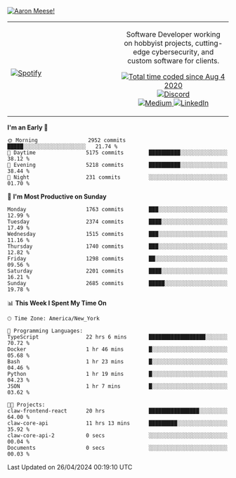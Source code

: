 [![Aaron Meese!](https://user-images.githubusercontent.com/17814535/88975338-a2aabf00-d27f-11ea-963f-8a19608716b4.png)](https://github.com/ajmeese7/readme-ascii "README ASCII")

<!-- Modified from project here: https://github.com/novatorem/novatorem -->
<table width="100%">
  <tr>
  <td width="50%">

&nbsp; <br> [![Spotify](https://ajmeese7.vercel.app/api/spotify)](https://open.spotify.com/user/ajmeese)

  </td>
  <td width="50%">
    <p align="center">
    Software Developer working on hobbyist projects, cutting-edge cybersecurity, and custom software for clients.
    </p>
    <p align="center">
      <a href="https://wakatime.com/@f726891d-3b02-46cd-9b60-e8c59f9e2b14">
        <img src="https://wakatime.com/badge/user/f726891d-3b02-46cd-9b60-e8c59f9e2b14.svg" alt="Total time coded since Aug 4 2020" title="WakaTime" />
      </a>
      <a href="http://link.aaronmeese.com/discord">
        <img src="https://img.shields.io/badge/discord-ajmeese7%234835-369?style=flat-square&logo=discord&logoColor=white&color=purple" alt="Discord" title="Discord">
      </a>
      <br />
      <a href="https://link.aaronmeese.com/medium">
        <img src="https://img.shields.io/badge/medium-ajmeese7-1DB954?style=flat-square&logo=medium&logoColor=white" alt="Medium" title="Medium">
      </a>
      <a href="https://link.aaronmeese.com/linkedin">
        <img src="https://img.shields.io/badge/linkedIn-aaronmeese-1DB954?style=flat-square&logo=linkedin&logoColor=white&color=blue" alt="LinkedIn" title="LinkedIn">
      </a>
    </p>
  </td>

</table>

[//]: <> (The `&nbsp;` is to have Aphelion take up more space)

<!--START_SECTION:waka-->
**I'm an Early 🐤** 

```text
🌞 Morning                2952 commits        █████░░░░░░░░░░░░░░░░░░░░   21.74 % 
🌆 Daytime                5175 commits        ██████████░░░░░░░░░░░░░░░   38.12 % 
🌃 Evening                5218 commits        ██████████░░░░░░░░░░░░░░░   38.44 % 
🌙 Night                  231 commits         ░░░░░░░░░░░░░░░░░░░░░░░░░   01.70 % 
```
📅 **I'm Most Productive on Sunday** 

```text
Monday                   1763 commits        ███░░░░░░░░░░░░░░░░░░░░░░   12.99 % 
Tuesday                  2374 commits        ████░░░░░░░░░░░░░░░░░░░░░   17.49 % 
Wednesday                1515 commits        ███░░░░░░░░░░░░░░░░░░░░░░   11.16 % 
Thursday                 1740 commits        ███░░░░░░░░░░░░░░░░░░░░░░   12.82 % 
Friday                   1298 commits        ██░░░░░░░░░░░░░░░░░░░░░░░   09.56 % 
Saturday                 2201 commits        ████░░░░░░░░░░░░░░░░░░░░░   16.21 % 
Sunday                   2685 commits        █████░░░░░░░░░░░░░░░░░░░░   19.78 % 
```


📊 **This Week I Spent My Time On** 

```text
🕑︎ Time Zone: America/New_York

💬 Programming Languages: 
TypeScript               22 hrs 6 mins       ██████████████████░░░░░░░   70.72 % 
Docker                   1 hr 46 mins        █░░░░░░░░░░░░░░░░░░░░░░░░   05.68 % 
Bash                     1 hr 23 mins        █░░░░░░░░░░░░░░░░░░░░░░░░   04.46 % 
Python                   1 hr 19 mins        █░░░░░░░░░░░░░░░░░░░░░░░░   04.23 % 
JSON                     1 hr 7 mins         █░░░░░░░░░░░░░░░░░░░░░░░░   03.62 % 

🐱‍💻 Projects: 
claw-frontend-react      20 hrs              ████████████████░░░░░░░░░   64.00 % 
claw-core-api            11 hrs 13 mins      █████████░░░░░░░░░░░░░░░░   35.92 % 
claw-core-api-2          0 secs              ░░░░░░░░░░░░░░░░░░░░░░░░░   00.04 % 
Documents                0 secs              ░░░░░░░░░░░░░░░░░░░░░░░░░   00.03 % 
```


 Last Updated on 26/04/2024 00:19:10 UTC
<!--END_SECTION:waka-->
